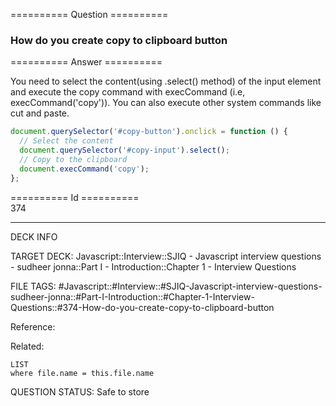 ========== Question ==========  

### How do you create copy to clipboard button  

========== Answer ==========  

You need to select the content(using .select() method) of the input element and
execute the copy command with execCommand (i.e, execCommand('copy')). You can
also execute other system commands like cut and paste.

```javascript
document.querySelector('#copy-button').onclick = function () {
  // Select the content
  document.querySelector('#copy-input').select();
  // Copy to the clipboard
  document.execCommand('copy');
};
```

========== Id ==========  
374

---

DECK INFO

TARGET DECK: Javascript::Interview::SJIQ - Javascript interview questions - sudheer jonna::Part I - Introduction::Chapter 1 - Interview Questions

FILE TAGS: #Javascript::#Interview::#SJIQ-Javascript-interview-questions-sudheer-jonna::#Part-I-Introduction::#Chapter-1-Interview-Questions::#374-How-do-you-create-copy-to-clipboard-button

Reference:

Related:

```dataview
LIST
where file.name = this.file.name
```

QUESTION STATUS: Safe to store
